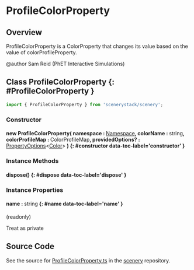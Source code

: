 # ProfileColorProperty

## Overview

ProfileColorProperty is a ColorProperty that changes its value based on the value of colorProfileProperty.

@author Sam Reid (PhET Interactive Simulations)

## Class ProfileColorProperty {: #ProfileColorProperty }


```js
import { ProfileColorProperty } from 'scenerystack/scenery';
```
### Constructor

#### new ProfileColorProperty( namespace : <span style="font-weight: 400;">[Namespace](../phet-core/Namespace.md)</span>, colorName : <span style="font-weight: 400;"><span style="color: hsla(calc(var(--md-hue) + 180deg),80%,40%,1);">string</span></span>, colorProfileMap : <span style="font-weight: 400;">ColorProfileMap</span>, providedOptions? : <span style="font-weight: 400;">[PropertyOptions](../axon/Property.md#PropertyOptions)&lt;[Color](../scenery/Color.md)&gt;</span> ) {: #constructor data-toc-label='constructor' }

### Instance Methods

#### dispose() {: #dispose data-toc-label='dispose' }

### Instance Properties

#### name : <span style="font-weight: 400;"><span style="color: hsla(calc(var(--md-hue) + 180deg),80%,40%,1);">string</span></span> {: #name data-toc-label='name' }

(readonly)

Treat as private



## Source Code

See the source for [ProfileColorProperty.ts](https://github.com/phetsims/scenery/blob/main/js/util/ProfileColorProperty.ts) in the [scenery](https://github.com/phetsims/scenery) repository.
